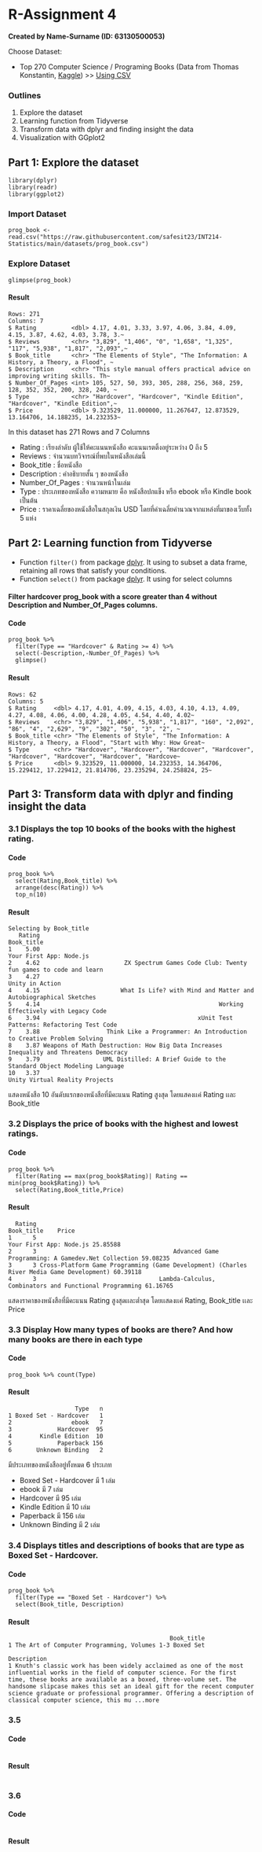 # R-Assignment 4

**Created by Name-Surname (ID: 63130500053)**

Choose Dataset:
- Top 270 Computer Science / Programing Books (Data from Thomas Konstantin, [Kaggle](https://www.kaggle.com/thomaskonstantin/top-270-rated-computer-science-programing-books)) >> [Using CSV](https://raw.githubusercontent.com/safesit23/INT214-Statistics/main/datasets/prog_book.csv)


### Outlines

1. Explore the dataset
2. Learning function from Tidyverse
3. Transform data with dplyr and finding insight the data
4. Visualization with GGplot2

## Part 1: Explore the dataset

```{R}
library(dplyr)
library(readr)
library(ggplot2)
```

### Import Dataset
```{R}
prog_book <- read.csv("https://raw.githubusercontent.com/safesit23/INT214-Statistics/main/datasets/prog_book.csv")
```
### Explore Dataset
```{R}
glimpse(prog_book)
```
#### Result
```
Rows: 271
Columns: 7
$ Rating          <dbl> 4.17, 4.01, 3.33, 3.97, 4.06, 3.84, 4.09, 4.15, 3.87, 4.62, 4.03, 3.78, 3.~
$ Reviews         <chr> "3,829", "1,406", "0", "1,658", "1,325", "117", "5,938", "1,817", "2,093",~
$ Book_title      <chr> "The Elements of Style", "The Information: A History, a Theory, a Flood", ~
$ Description     <chr> "This style manual offers practical advice on improving writing skills. Th~
$ Number_Of_Pages <int> 105, 527, 50, 393, 305, 288, 256, 368, 259, 128, 352, 352, 200, 328, 240, ~
$ Type            <chr> "Hardcover", "Hardcover", "Kindle Edition", "Hardcover", "Kindle Edition",~
$ Price           <dbl> 9.323529, 11.000000, 11.267647, 12.873529, 13.164706, 14.188235, 14.232353~
```

In this dataset has 271 Rows and 7 Columns
- Rating : เรียงลำดับ ผู้ใช้ให้คะแนนหนังสือ คะแนนเรตติ้งอยู่ระหว่าง 0 ถึง 5
- Reviews : จำนวนบทวิจารณ์ที่พบในหนังสือเล่มนี้
- Book_title : ชื่อหนังสือ
- Description : คำอธิบายสั้น ๆ ของหนังสือ
- Number_Of_Pages : จำนวนหน้าในเล่ม
- Type : ประเภทของหนังสือ ความหมาย คือ หนังสือปกแข็ง หรือ ebook หรือ Kindle book เป็นต้น
- Price : ราคาเฉลี่ยของหนังสือในสกุลเงิน USD โดยที่ค่าเฉลี่ยคำนวณจากแหล่งที่มาของเว็บทั้ง 5 แห่ง

## Part 2: Learning function from Tidyverse

- Function `filter()` from package [dplyr](https://dplyr.tidyverse.org/reference/filter.html). It using to subset a data frame, retaining all rows that satisfy your conditions.
- Function `select()` from package [dplyr](https://dplyr.tidyverse.org/articles/dplyr.html#select-columns-with-select). It using for select columns

#### Filter hardcover prog_book with a score greater than 4 without Description and Number_Of_Pages columns.
#### Code
```{R}
prog_book %>% 
  filter(Type == "Hardcover" & Rating >= 4) %>% 
  select(-Description,-Number_Of_Pages) %>%
  glimpse()
```
#### Result
```
Rows: 62
Columns: 5
$ Rating     <dbl> 4.17, 4.01, 4.09, 4.15, 4.03, 4.10, 4.13, 4.09, 4.27, 4.08, 4.06, 4.00, 4.28, 4.05, 4.54, 4.40, 4.02~
$ Reviews    <chr> "3,829", "1,406", "5,938", "1,817", "160", "2,092", "86", "4", "2,629", "9", "302", "50", "3", "2", ~
$ Book_title <chr> "The Elements of Style", "The Information: A History, a Theory, a Flood", "Start with Why: How Great~
$ Type       <chr> "Hardcover", "Hardcover", "Hardcover", "Hardcover", "Hardcover", "Hardcover", "Hardcover", "Hardcove~
$ Price      <dbl> 9.323529, 11.000000, 14.232353, 14.364706, 15.229412, 17.229412, 21.814706, 23.235294, 24.258824, 25~
```

## Part 3: Transform data with dplyr and finding insight the data

### 3.1 Displays the top 10 books of the books with the highest rating.

#### Code
```{R}
prog_book %>%
  select(Rating,Book_title) %>%
  arrange(desc(Rating)) %>%
  top_n(10) 
```

#### Result
```
Selecting by Book_title
   Rating                                                                             Book_title
1    5.00                                                                Your First App: Node.js
2    4.62                        ZX Spectrum Games Code Club: Twenty fun games to code and learn
3    4.27                                                                        Unity in Action
4    4.15                       What Is Life? with Mind and Matter and Autobiographical Sketches
5    4.14                                                   Working Effectively with Legacy Code
6    3.94                                             xUnit Test Patterns: Refactoring Test Code
7    3.88                   Think Like a Programmer: An Introduction to Creative Problem Solving
8    3.87 Weapons of Math Destruction: How Big Data Increases Inequality and Threatens Democracy
9    3.79                  UML Distilled: A Brief Guide to the Standard Object Modeling Language
10   3.37                                                         Unity Virtual Reality Projects
```
แสดงหนังสือ 10 อันดับแรกของหนังสือที่มีคะแนน Rating สูงสุด โดยแสคงเเค่ Rating เเละ Book_title

### 3.2 Displays the price of books with the highest and lowest ratings.

#### Code
```{R}
prog_book %>%
  filter(Rating == max(prog_book$Rating)| Rating == min(prog_book$Rating)) %>%
  select(Rating,Book_title,Price)
```

#### Result
```
  Rating                                                                                Book_title    Price
1      5                                                                   Your First App: Node.js 25.85588
2      3                                       Advanced Game Programming: A Gamedev.Net Collection 59.08235
3      3 Cross-Platform Game Programming (Game Development) (Charles River Media Game Development) 60.39118
4      3                                   Lambda-Calculus, Combinators and Functional Programming 61.16765
```
แสดงราคาของหนังสือที่มีคะแนน Rating สูงสุดเเละต่ำสุด โดยเเสดงเเค่ Rating, Book_title เเละ Price

### 3.3 Display How many types of books are there? And how many books are there in each type

#### Code
```{R}
prog_book %>% count(Type)
```

#### Result
```
                   Type   n
1 Boxed Set - Hardcover   1
2                 ebook   7
3             Hardcover  95
4        Kindle Edition  10
5             Paperback 156
6       Unknown Binding   2
```
มีประเภทของหนังสืออยู่ทั้งหมด 6 ประเภท
- Boxed Set - Hardcover มี 1 เล่ม
- ebook มี 7 เล่ม
- Hardcover มี 95 เล่ม
- Kindle Edition มี 10 เล่ม
- Paperback มี 156 เล่ม
- Unknown Binding มี 2 เล่ม

### 3.4 Displays titles and descriptions of books that are type as Boxed Set - Hardcover.

#### Code
```{R}
prog_book %>% 
  filter(Type == "Boxed Set - Hardcover") %>% 
  select(Book_title, Description)
```

#### Result
```
                                              Book_title
1 The Art of Computer Programming, Volumes 1-3 Boxed Set
                                                                                                                                                                                                                                                                                                                                                                                      Description
1 Knuth's classic work has been widely acclaimed as one of the most influential works in the field of computer science. For the first time, these books are available as a boxed, three-volume set. The handsome slipcase makes this set an ideal gift for the recent computer science graduate or professional programmer. Offering a description of classical computer science, this mu ...more
```

### 3.5

#### Code
```{R}

```

#### Result
```

```

### 3.6

#### Code
```{R}

```

#### Result
```

```
